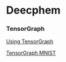 # Deecphem

### TensorGraph
[Using TensorGraph](docs/using_tensorgraph.md)

[TensorGraph MNIST](docs/MNIST.md)
